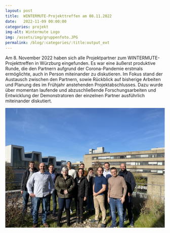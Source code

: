 ```yaml
---
layout: post
title:  WINTERMUTE-Projekttreffen am 08.11.2022
date:   2022-11-09 00:00:00
categories: projekt
img-alt: Wintermute Logo
img: /assets/img/gruppenfoto.JPG
permalink: /blog/:categories/:title:output_ext
---  
```


Am 8. November 2022 haben sich alle Projektpartner zum WINTERMUTE-Projekttreffen in Würzburg eingefunden.
Es war eine äußerst produktive Runde, die den Partnern aufgrund der Corona-Pandemie erstmals ermöglichte, auch in Person miteinander zu diskutieren.
Im Fokus stand der Austausch zwischen den Partnern, sowie Rückblick auf bisherige Arbeiten und Planung des im Frühjahr anstehenden Projektabschlusses. 
Dazu wurde über momentan laufende und abzuschließende Forschungsarbeiten und Entwicklung der Demonstratoren der einzelnen Partner ausführlich miteinander diskutiert.

![treffenwue](/assets/img/gruppenfoto.JPG)